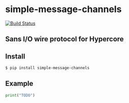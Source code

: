 # simple-message-channels

[![Build Status](https://drone.autonomic.zone/api/badges/hyperpy/simple-message-channels/status.svg)](https://drone.autonomic.zone/hyperpy/simple-message-channels)

## Sans I/O wire protocol for Hypercore

## Install

```sh
$ pip install simple-message-channels
```

## Example

```python
print("TODO")
```
